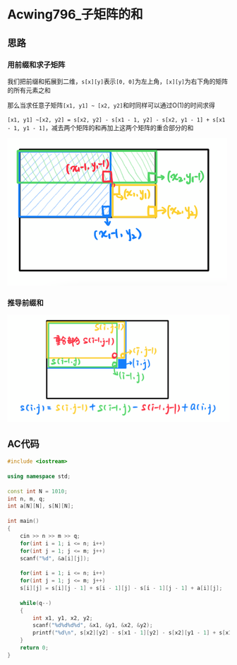 # Acwing796_子矩阵的和

## 思路

### 用前缀和求子矩阵

我们把前缀和拓展到二维，`s[x][y]`表示`[0, 0]`为左上角，`[x][y]`为右下角的矩阵的所有元素之和

那么当求任意子矩阵`[x1, y1] ~ [x2, y2]`和时同样可以通过O(1)的时间求得

`[x1, y1] ~[x2, y2] = s[x2, y2] - s[x1 - 1, y2] - s[x2, y1 - 1] + s[x1 - 1, y1 - 1]`，减去两个矩阵的和再加上这两个矩阵的重合部分的和

<img src="https://raw.githubusercontent.com/RainGiving/PictureBed/master/img1/20210821100810.png" alt="image-20210821100810807" style="zoom:50%;" />

### 推导前缀和

![image-20210821090446112](https://raw.githubusercontent.com/RainGiving/PictureBed/master/img1/20210821090446.png)

## AC代码

```cpp
#include <iostream>

using namespace std;

const int N = 1010;
int n, m, q;
int a[N][N], s[N][N];

int main()
{
    cin >> n >> m >> q;
    for(int i = 1; i <= n; i++)
    for(int j = 1; j <= m; j++)
    scanf("%d", &a[i][j]);
    
    for(int i = 1; i <= n; i++)
    for(int j = 1; j <= m; j++)
    s[i][j] = s[i][j - 1] + s[i - 1][j] - s[i - 1][j - 1] + a[i][j];
    
    while(q--)
    {
        int x1, y1, x2, y2;
        scanf("%d%d%d%d", &x1, &y1, &x2, &y2);
        printf("%d\n", s[x2][y2] - s[x1 - 1][y2] - s[x2][y1 - 1] + s[x1 - 1][y1 - 1]);
    }
    return 0;
}
```

